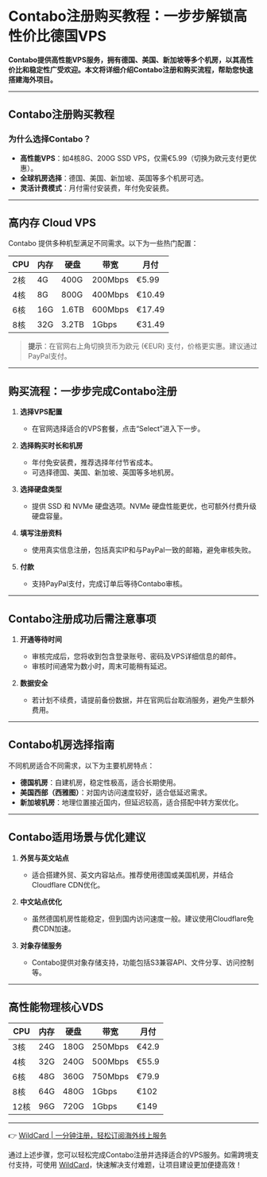 # Contabo注册购买教程：一步步解锁高性价比德国VPS

**Contabo提供高性能VPS服务，拥有德国、美国、新加坡等多个机房，以其高性价比和稳定性广受欢迎。本文将详细介绍Contabo注册和购买流程，帮助您快速搭建海外项目。**

---

## Contabo注册购买教程

### 为什么选择Contabo？
- **高性能VPS**：如4核8G、200G SSD VPS，仅需€5.99（切换为欧元支付更优惠）。
- **全球机房选择**：德国、美国、新加坡、英国等多个机房可选。
- **灵活计费模式**：月付需付安装费，年付免安装费。

---

## 高内存 Cloud VPS

Contabo 提供多种机型满足不同需求。以下为一些热门配置：

| CPU  | 内存  | 硬盘    | 带宽   | 月付     |
|------|-------|---------|--------|----------|
| 2核  | 4G    | 400G    | 200Mbps | €5.99    |
| 4核  | 8G    | 800G    | 400Mbps | €10.49   |
| 6核  | 16G   | 1.6TB   | 600Mbps | €17.49   |
| 8核  | 32G   | 3.2TB   | 1Gbps   | €31.49   |

> **提示**：在官网右上角切换货币为欧元 (€EUR) 支付，价格更实惠。建议通过PayPal支付。

---

## 购买流程：一步步完成Contabo注册

1. **选择VPS配置**
   - 在官网选择适合的VPS套餐，点击“Select”进入下一步。

2. **选择购买时长和机房**
   - 年付免安装费，推荐选择年付节省成本。
   - 可选择德国、美国、新加坡、英国等多地机房。

3. **选择硬盘类型**
   - 提供 SSD 和 NVMe 硬盘选项。NVMe 硬盘性能更优，也可额外付费升级硬盘容量。

4. **填写注册资料**
   - 使用真实信息注册，包括真实IP和与PayPal一致的邮箱，避免审核失败。

5. **付款**
   - 支持PayPal支付，完成订单后等待Contabo审核。

---

## Contabo注册成功后需注意事项

1. **开通等待时间**
   - 审核完成后，您将收到包含登录账号、密码及VPS详细信息的邮件。
   - 审核时间通常为数小时，周末可能稍有延迟。

2. **数据安全**
   - 若计划不续费，请提前备份数据，并在官网后台取消服务，避免产生额外费用。

---

## Contabo机房选择指南

不同机房适合不同需求，以下为主要机房特点：
- **德国机房**：自建机房，稳定性极高，适合长期使用。
- **美国西部（西雅图）**：对国内访问速度较好，适合低延迟需求。
- **新加坡机房**：地理位置接近国内，但延迟较高，适合搭配中转方案优化。

---

## Contabo适用场景与优化建议

1. **外贸与英文站点**  
   - 适合搭建外贸、英文内容站点。推荐使用德国或美国机房，并结合Cloudflare CDN优化。

2. **中文站点优化**  
   - 虽然德国机房性能稳定，但到国内访问速度一般。建议使用Cloudflare免费CDN加速。

3. **对象存储服务**  
   - Contabo提供对象存储支持，功能包括S3兼容API、文件分享、访问控制等。

---

## 高性能物理核心VDS

| CPU  | 内存  | 硬盘   | 带宽    | 月付   |
|------|-------|--------|---------|--------|
| 3核  | 24G   | 180G   | 250Mbps | €42.9  |
| 4核  | 32G   | 240G   | 500Mbps | €55.9  |
| 6核  | 48G   | 360G   | 750Mbps | €79.9  |
| 8核  | 64G   | 480G   | 1Gbps   | €102   |
| 12核 | 96G   | 720G   | 1Gbps   | €149   |

---

👉 [WildCard | 一分钟注册，轻松订阅海外线上服务](https://bit.ly/bewildcard)

通过上述步骤，您可以轻松完成Contabo注册并选择适合的VPS服务。如需跨境支付支持，可使用 [WildCard](https://bit.ly/bewildcard)，快速解决支付难题，让项目建设更加便捷高效！
